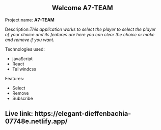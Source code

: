 <h2 align="center">Welcome A7-TEAM</h2>
<p>Project name: <b>A7-TEAM</b></p>
<p>Description:<i>This application works to select the player to select the player of your choice and its features are here you can clear the choice or make and remove if you want.</i></p>
<p>Technologies used: </p>
<ul>
<li>javaScript</li>
<li>React</li>
<li>Tailwindcss</li>
</ul>
<p>Features: </p>
<ul>
<li>Select</li>
<li>Remove</li>
<li>Subscribe</li>
</ul>

<h2>Live link: https://elegant-dieffenbachia-07748e.netlify.app/</h2>